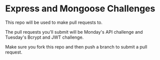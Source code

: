 # Express and Mongoose Challenges 

This repo will be used to make pull requests to.

The pull requests you'll submit will be Monday's API challenge and Tuesday's Bcrypt and JWT challenge.

Make sure you fork this repo and then push a branch to submit a pull request.